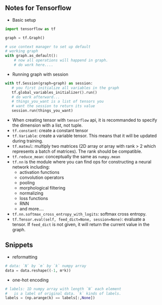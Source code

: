 ## Notes for Tensorflow

- Basic setup
```python
import tensorflow as tf

graph = tf.Graph()

# use context manager to set up default
# working graph
with graph.as_default():
    # now all operations will happend in graph.
    # do work here....
```
- Running graph with session
```python
with tf.Session(graph=graph) as session:
   # you first initialize all variables in the graph
   tf.global_variables_initializer().run()
   # do work afterward...
   # things_you_want is a list of tensors you
   # want the session to return its value
   session.run(things_you_want)
```
- When creating tensor with `tensorflow` api, it is recommanded to specify the dimension with a list, not tuple.
- `tf.constant`: create a constant tensor
- `tf.Variable`: create a variable tensor. This means that it will be updated during training.
- `tf.matmul`: multiply two matrices (2D array or array with rank > 2 which represents a batch of matrices). The rank should be compatible.
- `tf.reduce_mean`: conceptually the same as `numpy.mean`
- `tf.nn` is the module where you can find ops for constructing a neural network including:
  - activation functions
  - convolution operators
  - pooling
  - morphological filtering
  - normalizing
  - loss functions
  - RNN
  - and more....
- `tf.nn.softmax_cross_entropy_with_logits`: softmax cross entropy.
- `tf.Tensor.eval(self, feed_dict=None, session=None)`: evaluate a tensor. If `feed_dict` is not given, it will return the current value in the graph.

## Snippets

- reformatting
```python
# data: `N` by `m` by `k` numpy array
data = data.reshape((-1, m*k)) 
```
- one-hot encoding
```python
# labels: 1D numpy array with length `N` each element
#   is a label of original data. `k` kinds of labels.
labels = (np.arange(k) == labels[:,None])
```